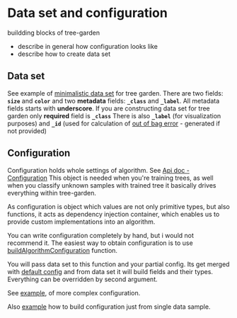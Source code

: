 # Data set and configuration


buildding blocks of tree-garden

 - describe in general how configuration looks like
 - describe how to create data set

## Data set

See example of [minimalistic data set](https://github.com/miob-miob/treeGarden/blob/master/src/sampleDataSets/simpleSet.ts)
for tree garden. There are two fields: **`size`** and **`color`** and two **metadata** fields:
**`_class`** and **`_label`**.
All metadata fields starts with **underscore**.
If you are constructing data set for tree garden only **required** field is **`_class`**
There is also **`_label`** (for visualization purposes) and **`_id`** (used for calculation
of [out of bag error](https://en.wikipedia.org/wiki/Out-of-bag_error) - generated if not provided)

## Configuration

Configuration holds whole settings of algorithm. See [Api doc - Configuration](./api/modules.md#treegardenconfiguration)
This object is needed when you're training trees,
as well when you classify unknown samples with trained tree it basically drives everything within tree-garden.

As configuration is object which values are not only primitive types, but also functions,
it acts as dependency injection container, which enables us to provide custom
implementations into an algorithm.

You can write configuration completely by hand, but i would not recommend it. The easiest way to obtain configuration
is to use [buildAlgorithmConfiguration](./api/modules.md#buildalgorithmconfiguration) function. 

You will pass data set to this function and your partial config. Its get merged with
[default config](./api/modules.md#defaultconfiguration) and from data set it will build fields 
and their types. Everything can be overridden by second argument.

See [example](examples/configurationFromSingleDataSample.md), 
of more complex configuration.

Also [example](examples/configurationFromSingleDataSample.md) how to build configuration just from single data sample.






